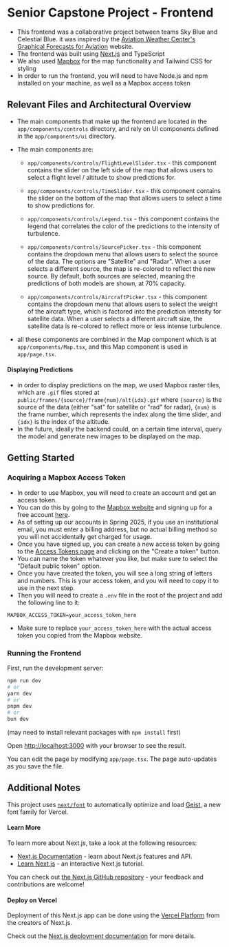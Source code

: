 # Senior Capstone Project - Frontend
- This frontend was a collaborative project between teams Sky Blue and Celestial Blue. it was inspired by the [Aviation Weather Center's Graphical Forecasts for Aviation](https://aviationweather.gov/gfa/#turb) website.
- The frontend was built using [Next.js](https://nextjs.org) and TypeScript
- We also used [Mapbox](https://www.mapbox.com/) for the map functionality and Tailwind CSS for styling
- In order to run the frontend, you will need to have Node.js and npm installed on your machine, as well as a Mapbox access token

## Relevant Files and Architectural Overview
- The main components that make up the frontend are located in the `app/components/controls` directory, and rely on UI components defined in the `app/components/ui` directory.
- The main components are:
  - `app/components/controls/FlightLevelSlider.tsx` - this component contains the slider on the left side of the map that allows users to select a flight level / altitude to show predictions for.
  - `app/components/controls/TimeSlider.tsx` - this component contains the slider on the bottom of the map that allows users to select a time to show predictions for.

  - `app/components/controls/Legend.tsx` - this component contains the legend that correlates the color of the predictions to the intensity of turbulence.

  - `app/components/controls/SourcePicker.tsx` - this component contains the dropdown menu that allows users to select the source of the data. The options are "Satellite" and "Radar". When a user selects a different source, the map is re-colored to reflect the new source. By default, both sources are selected, meaning the predictions of both models are shown, at 70% capacity.

  - `app/components/controls/AircraftPicker.tsx` - this component contains the dropdown menu that allows users to select the weight of the aircraft type, which is factored into the prediction intensity for satellite data. When a user selects a different aircraft size, the satellite data is re-colored to reflect more or less intense turbulence.

- all these components are combined in the Map component which is at `app/components/Map.tsx`, and this Map component is used in `app/page.tsx`.

#### Displaying Predictions
- in order to display predictions on the map, we used Mapbox raster tiles, which are `.gif` files stored at `public/frames/{source}/frame{num}/alt{idx}.gif` where `{source}` is the source of the data (either "sat" for satellite or "rad" for radar), `{num}` is the frame number, which represents the index along the time slider, and `{idx}` is the index of the altitude.
- In the future, ideally the backend could, on a certain time interval, query the model and generate new images to be displayed on the map.


## Getting Started

### Acquiring a Mapbox Access Token
- In order to use Mapbox, you will need to create an account and get an access token.
- You can do this by going to the [Mapbox website](https://www.mapbox.com/) and signing up for a free account [here](https://www.mapbox.com/signup/).
- As of setting up our accounts in Spring 2025, if you use an institutional email, you must enter a billing address, but no actual billing method so you will not accidentally get charged for usage.
- Once you have signed up, you can create a new access token by going to the [Access Tokens page](https://account.mapbox.com/access-tokens/) and clicking on the "Create a token" button.
- You can name the token whatever you like, but make sure to select the "Default public token" option.
- Once you have created the token, you will see a long string of letters and numbers. This is your access token, and you will need to copy it to use in the next step.
- Then you will need to create a `.env` file in the root of the project and add the following line to it:
```
MAPBOX_ACCESS_TOKEN=your_access_token_here
```
- Make sure to replace `your_access_token_here` with the actual access token you copied from the Mapbox website.

### Running the Frontend

First, run the development server:

```bash
npm run dev
# or
yarn dev
# or
pnpm dev
# or
bun dev
```

(may need to install relevant packages with `npm install` first)


Open [http://localhost:3000](http://localhost:3000) with your browser to see the result.

You can edit the page by modifying `app/page.tsx`. The page auto-updates as you save the file.

## Additional Notes
This project uses [`next/font`](https://nextjs.org/docs/app/building-your-application/optimizing/fonts) to automatically optimize and load [Geist](https://vercel.com/font), a new font family for Vercel.

#### Learn More

To learn more about Next.js, take a look at the following resources:

- [Next.js Documentation](https://nextjs.org/docs) - learn about Next.js features and API.
- [Learn Next.js](https://nextjs.org/learn) - an interactive Next.js tutorial.

You can check out [the Next.js GitHub repository](https://github.com/vercel/next.js) - your feedback and contributions are welcome!

#### Deploy on Vercel

Deployment of this Next.js app can be done using the [Vercel Platform](https://vercel.com/new?utm_medium=default-template&filter=next.js&utm_source=create-next-app&utm_campaign=create-next-app-readme) from the creators of Next.js.

Check out the [Next.js deployment documentation](https://nextjs.org/docs/app/building-your-application/deploying) for more details.

